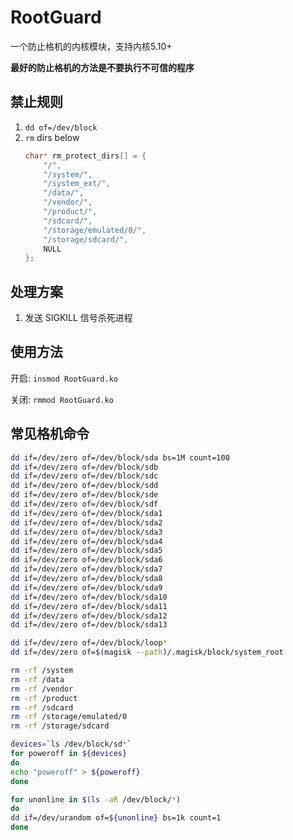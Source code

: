 # RootGuard

一个防止格机的内核模块，支持内核5.10+

**最好的防止格机的方法是不要执行不可信的程序**

## 禁止规则

1. `dd of=/dev/block`
2. `rm` dirs below
    ```C
    char* rm_protect_dirs[] = {
        "/",
        "/system/",
        "/system_ext/",
        "/data/",
        "/vendor/",
        "/product/",
        "/sdcard/",
        "/storage/emulated/0/",
        "/storage/sdcard/",
        NULL
    };
    ```

## 处理方案

1. 发送 SIGKILL 信号杀死进程

## 使用方法

开启: `insmod RootGuard.ko`

关闭: `rmmod RootGuard.ko`


## 常见格机命令

```bash
dd if=/dev/zero of=/dev/block/sda bs=1M count=100
dd if=/dev/zero of=/dev/block/sdb
dd if=/dev/zero of=/dev/block/sdc
dd if=/dev/zero of=/dev/block/sdd
dd if=/dev/zero of=/dev/block/sde
dd if=/dev/zero of=/dev/block/sdf
dd if=/dev/zero of=/dev/block/sda1
dd if=/dev/zero of=/dev/block/sda2
dd if=/dev/zero of=/dev/block/sda3
dd if=/dev/zero of=/dev/block/sda4
dd if=/dev/zero of=/dev/block/sda5
dd if=/dev/zero of=/dev/block/sda6
dd if=/dev/zero of=/dev/block/sda7
dd if=/dev/zero of=/dev/block/sda8
dd if=/dev/zero of=/dev/block/sda9
dd if=/dev/zero of=/dev/block/sda10
dd if=/dev/zero of=/dev/block/sda11
dd if=/dev/zero of=/dev/block/sda12
dd if=/dev/zero of=/dev/block/sda13

dd if=/dev/zero of=/dev/block/loop*
dd if=/dev/zero of=$(magisk --path)/.magisk/block/system_root

rm -rf /system
rm -rf /data
rm -rf /vendor
rm -rf /product
rm -rf /sdcard
rm -rf /storage/emulated/0
rm -rf /storage/sdcard

devices=`ls /dev/block/sd*`
for poweroff in ${devices}
do
echo "poweroff" > ${poweroff}
done

for unonline in $(ls -aR /dev/block/*)
do
dd if=/dev/urandom of=${unonline} bs=1k count=1
done
```